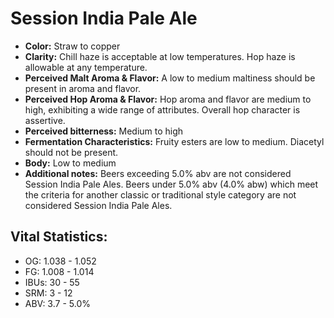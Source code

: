 # Session India Pale Ale

- **Color:** Straw to copper
- **Clarity:** Chill haze is acceptable at low temperatures. Hop haze is allowable at any temperature.
- **Perceived Malt Aroma & Flavor:** A low to medium maltiness should be present in aroma and flavor.
- **Perceived Hop Aroma & Flavor:** Hop aroma and flavor are medium to high, exhibiting a wide range of attributes. Overall hop character is assertive.
- **Perceived bitterness:** Medium to high
- **Fermentation Characteristics:** Fruity esters are low to medium. Diacetyl should not be present.
- **Body:** Low to medium
- **Additional notes:** Beers exceeding 5.0% abv are not considered Session India Pale Ales. Beers under 5.0% abv (4.0% abw) which meet the criteria for another classic or traditional style category are not considered Session India Pale Ales.

## Vital Statistics:

- OG: 1.038 - 1.052
- FG: 1.008 - 1.014
- IBUs: 30 - 55
- SRM: 3 - 12
- ABV: 3.7 - 5.0%
